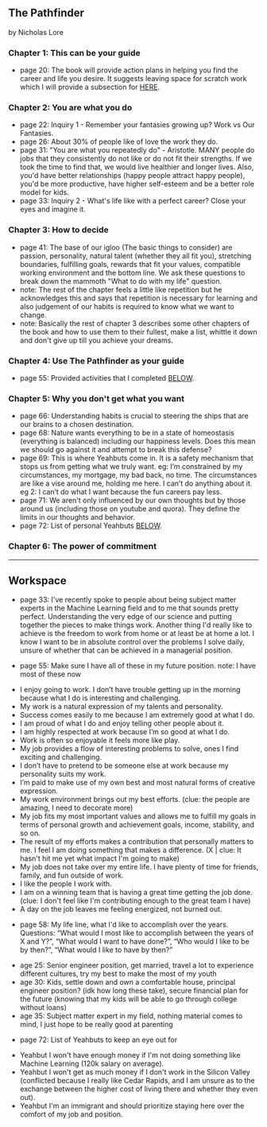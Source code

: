 ## The Pathfinder

by Nicholas Lore

### Chapter 1: This can be your guide
* page 20: The book will provide action plans in helping you find the career and life you desire. It suggests leaving space for scratch work which I will provide a subsection for [HERE](#workspace).

### Chapter 2: You are what you do
* page 22: Inquiry 1 - Remember your fantasies growing up? Work vs Our Fantasies.
* page 26: About 30% of people like of love the work they do.
* page 31: "You are what you repeatedly do" - Aristotle. MANY people do jobs that they consistently do not like or do not fit their strengths. If we took the time to find that, we would live healthier and longer lives. Also, you'd have better relationships (happy people attract happy people), you'd be more productive, have higher self-esteem and be a better role model for kids.
* page 33: Inquiry 2 - What's life like with a perfect career? Close your eyes and imagine it.

### Chapter 3: How to decide
* page 41: The base of our igloo (The basic things to consider) are passion, personality, natural talent (whether they all fit you), stretching boundaries, fulfilling goals, rewards that fit your values, compatible working environment and the bottom line. We ask these questions to break down the mammoth "What to do with my life" question.
* note: The rest of the chapter feels a little like repetition but he acknowledges this and says that repetition is necessary for learning and also judgement of our habits is required to know what we want to change.
* note: Basically the rest of chapter 3 describes some other chapters of the book and how to use them to their fullest, make a list, whittle it down and don't give up till you achieve your dreams.

### Chapter 4: Use The Pathfinder as your guide
* page 55: Provided activities that I completed [BELOW](#pg55).

### Chapter 5: Why you don't get what you want
* page 66: Understanding habits is crucial to steering the ships that are our brains to a chosen destination.
* page 68: Nature wants everything to be in a state of homeostasis (everything is balanced) including our happiness levels. Does this mean we should go against it and attempt to break this defense?
* page 69: This is where Yeahbuts come in. It is a safety mechanism that stops us from getting what we truly want. eg: I’m constrained by my circumstances, my mortgage, my bad back, no time. The circumstances are like a vise around me, holding me here. I can’t do anything about it. eg 2: I can’t do what I want because the fun careers pay less.
* page 71: We aren't only influenced by our own thoughts but by those around us (including those on youtube and quora). They define the limits in our thoughts and behavior.
* page 72: List of personal Yeahbuts [BELOW](#pg72).

### Chapter 6: The power of commitment

---

<a name="workspace"/></a>
## Workspace
* page 33: I've recently spoke to people about being subject matter experts in the Machine Learning field and to me that sounds pretty perfect. Understanding the very edge of our science and putting together the pieces to make things work. Another thing I'd really like to achieve is the freedom to work from home or at least be at home a lot. I know I want to be in absolute control over the problems I solve daily, unsure of whether that can be achieved in a managerial position.

<a name="pg55"/></a>
* page 55: Make sure I have all of these in my future position. note: I have most of these now
 - I enjoy going to work. I don’t have trouble getting up in the morning because what I do is interesting and challenging.
 - My work is a natural expression of my talents and personality.
 - Success comes easily to me because I am extremely good at what I do.
 - I am proud of what I do and enjoy telling other people about it.
 - I am highly respected at work because I’m so good at what I do.
 - Work is often so enjoyable it feels more like play.
 - My job provides a flow of interesting problems to solve, ones I find exciting and challenging.
 - I don’t have to pretend to be someone else at work because my personality suits my work.
 - I’m paid to make use of my own best and most natural forms of creative expression.
 - My work environment brings out my best efforts. (clue: the people are amazing, I need to decorate more)
 - My job fits my most important values and allows me to fulfill my goals in terms of personal growth and achievement goals, income, stability, and so on.
 - The result of my efforts makes a contribution that personally matters to me. I feel I am doing something that makes a difference. (X | clue: It hasn't hit me yet what impact I'm going to make)
 - My job does not take over my entire life. I have plenty of time for friends, family, and fun outside of work.
 - I like the people I work with.
 - I am on a winning team that is having a great time getting the job done. (clue: I don't feel like I'm contributing enough to the great team I have)
 - A day on the job leaves me feeling energized, not burned out.


* page 58: My life line, what I'd like to accomplish over the years. Questions: “What would I most like to accomplish between the years of X and Y?”, “What would I want to have done?”, “Who would I like to be by then?”, “What would I like to have by then?”
 - age 25: Senior engineer position, get married, travel a lot to experience different cultures, try my best to make the most of my youth
 - age 30: Kids, settle down and own a comfortable house, principal engineer position? (idk how long these take), secure financial plan for the future (knowing that my kids will be able to go through college without loans)
 - age 35: Subject matter expert in my field, nothing material comes to mind, I just hope to be really good at parenting

<a name="pg72"/></a>
* page 72: List of Yeahbuts to keep an eye out for
 - Yeahbut I won't have enough money if I'm not doing something like Machine Learning (120k salary on average).
 - Yeahbut I won't get as much money if I don't work in the Silicon Valley (conflicted because I really like Cedar Rapids, and I am unsure as to the exchange between the higher cost of living there and whether they even out).
 - Yeahbut I'm an immigrant and should prioritize staying here over the comfort of my job and position.
